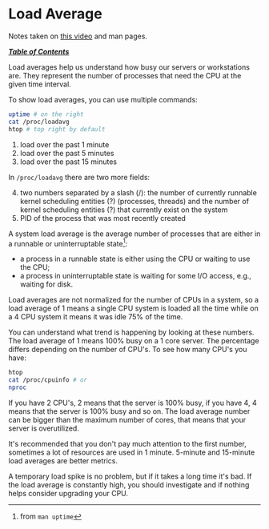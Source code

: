 # Load Average

Notes taken on [this video](https://www.youtube.com/watch?v=4bJmzHh4pg0) and
man pages.

[***Table of Contents***](/README.md)

Load averages help us understand how busy our servers or workstations are. They
represent the number of processes that need the CPU at the given time interval.

To show load averages, you can use multiple commands:

```bash
uptime # on the right
cat /proc/loadavg 
htop # top right by default
```

1. load over the past 1 minute
1. load over the past 5 minutes
1. load over the past 15 minutes

In `/proc/loadavg` there are two more fields: 

4. two numbers separated by a slash (/): the number of currently runnable
   kernel scheduling entities (?) (processes, threads) and the number of kernel
   scheduling entities (?) that currently exist on the system
1. PID of the process that was most recently created

A system load average is the average number of processes that are either in a
runnable or uninterruptable state[^1]: 

- a process in a runnable state is either using the CPU or waiting to use the
CPU;
- a process in uninterruptable state is waiting for some I/O access, e.g.,
waiting for disk.

Load averages are not normalized for the number of CPUs in a system, so a load
average of 1 means a single CPU system is loaded all the time while on a 4 CPU
system it means it was idle 75% of the time.

You can understand what trend is happening by looking at these numbers. The
load average of 1 means 100% busy on a 1 core server. The percentage differs
depending on the number of CPU's. To see how many CPU's you have:

```bash
htop
cat /proc/cpuinfo # or
nproc
```

If you have 2 CPU's, 2 means that the server is 100% busy, if you have 4, 4
means that the server is 100% busy and so on. The load average number can be
bigger than the maximum number of cores, that means that your server is
overutilized.

It's recommended that you don't pay much attention to the first number,
sometimes a lot of resources are used in 1 minute. 5-minute and 15-minute load 
averages are better metrics.

A temporary load spike is no problem, but if it takes a long time it's bad. If
the load average is constantly high, you should investigate and if nothing
helps consider upgrading your CPU.

[^1]: from `man uptime`
